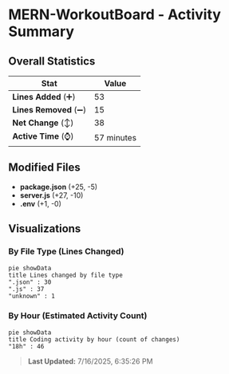 # MERN-WorkoutBoard - Activity Summary 

## Overall Statistics

| Stat                   | Value                                                             |
| ---------------------- | ----------------------------------------------------------------- |
| **Lines Added** (➕)   | 53                                          |
| **Lines Removed** (➖) | 15                                        |
| **Net Change** (↕)    | 38                |
| **Active Time** (⌚)   | 57 minutes |


## Modified Files
- **package.json** (+25, -5)
- **server.js** (+27, -10)
- **.env** (+1, -0)

## Visualizations

### By File Type (Lines Changed)

```mermaid
pie showData
title Lines changed by file type
".json" : 30
".js" : 37
"unknown" : 1
```

### By Hour (Estimated Activity Count)

```mermaid
pie showData
title Coding activity by hour (count of changes)
"18h" : 46
```


> **Last Updated:** 7/16/2025, 6:35:26 PM